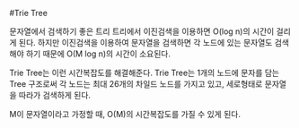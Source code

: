 #Trie Tree

문자열에서 검색하기 좋은 트리
트리에서 이진검색을 이용하면 O(log n)의 시간이 걸리게 된다.
하지만 이진검색을 이용하여 문자열을 검색하면 각 노드에 있는 문자열도 검색해야 하기 때문에 O(M log n)의 시간이 소요된다.

Trie Tree는 이런 시간복잡도를 해결해준다.
Trie Tree는 1개의 노드에 문자를 담는 Tree 구조로써 각 노드는 최대 26개의 차일드 노드를 가지고 있고, 
세로형태로 문자열을 따라가 검색하게 된다.

M이 문자열이라고 가정할 때, O(M)의 시간복잡도를 가질 수 있게 된다.
